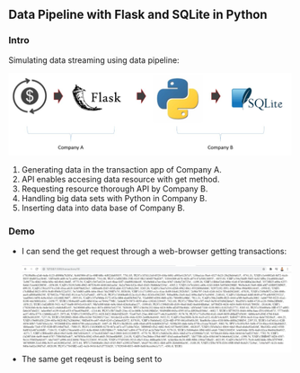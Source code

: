 <h2>Data Pipeline with Flask and SQLite in Python</h2>
<h3>Intro</h3>
<p>Simulating data streaming using data pipeline:</p>
<img src="images/pipeline.JPG">
<ol>
  <li>Generating data in the transaction app of Company A.</li>
  <li>API enables accesing data resource with get method.</li>
  <li>Requesting resource thorough API by Company B.</li>
  <li>Handling big data sets with Python in Company B.</li>
  <li>Inserting data into data base of Company B.</li>
</ol>
<h3>Demo</h3>
<ul>
  <li>I can send the get request through a web-browser getting transactions:</li>
  <br>
  <img src="images/transactions.JPG">
  <li>The same get reqeust is being sent to </li>
</ul>
